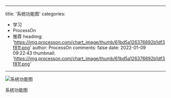 
---
title: '系统功能图'
categories: 
 - 学习
 - ProcessOn
 - 推荐
headimg: 'https://img.processon.com/chart_image/thumb/61bd5a126376892b1df3f81f.png'
author: ProcessOn
comments: false
date: 2022-01-09 09:22:43
thumbnail: 'https://img.processon.com/chart_image/thumb/61bd5a126376892b1df3f81f.png'
---

<div>   
<img class="thumb" alt="系统功能图" src="https://img.processon.com/chart_image/thumb/61bd5a126376892b1df3f81f.png" referrerpolicy="no-referrer">
<p>系统功能图</p>  
</div>
            